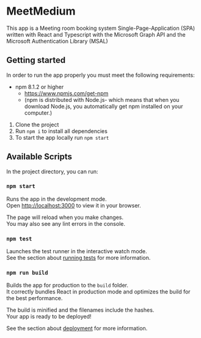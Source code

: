 # MeetMedium

This app is a Meeting room booking system Single-Page-Application (SPA) written with React and Typescript with the Microsoft Graph API
and the Microsoft Authentication Library (MSAL)

## Getting started

In order to run the app properly you must meet the following requirements:

* npm 8.1.2 or higher
  * https://www.npmjs.com/get-npm
  * (npm is distributed with Node.js- which means that when you download Node.js, you automatically get npm installed on your computer.)

1. Clone the project
1. Run `npm i` to install all dependencies
1. To start the app locally run `npm start`

## Available Scripts

In the project directory, you can run:

### `npm start`

Runs the app in the development mode.\
Open [http://localhost:3000](http://localhost:3000) to view it in your browser.

The page will reload when you make changes.\
You may also see any lint errors in the console.

### `npm test`

Launches the test runner in the interactive watch mode.\
See the section about [running tests](https://facebook.github.io/create-react-app/docs/running-tests) for more information.

### `npm run build`

Builds the app for production to the `build` folder.\
It correctly bundles React in production mode and optimizes the build for the best performance.

The build is minified and the filenames include the hashes.\
Your app is ready to be deployed!

See the section about [deployment](https://facebook.github.io/create-react-app/docs/deployment) for more information.

